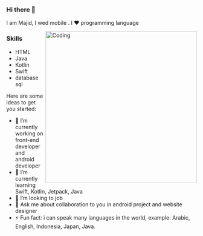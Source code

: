 ### Hi there 👋


I am Majid, I wed mobile . I ❤ programming language 

<img align="right" alt="Coding" width="400" src="https://cdn.dribbble.com/users/1162077/screenshots/3848914/programmer.gif">

### Skills
- HTML
- Java
- Kotlin
- Swift
- database sql

Here are some ideas to get you started:

- 🔭 I’m currently working on front-end developer and android developer 
- 🌱 I’m currently learning Swift, Kotlin, Jetpack, Java
- 👯 I’m looking to job
- 💬 Ask me about collaboration to you in android project and website designer
- ⚡ Fun fact: i can speak many languages in the world, example: Arabic, English, Indonesia, Japan, Java.
